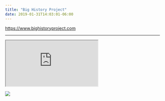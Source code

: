 ```yaml
---
title: "Big History Project"
date: 2019-01-31T14:03:01-06:00
---
```

<a href="https://www.bighistoryproject.com/home" target="_blank">https://www.bighistoryproject.com</a>
<hr>

<div class="embed-responsive embed-responsive-16by9">
  <iframe class="embed-responsive-item" src="https://www.youtube.com/embed/yPe6zjeccjs?autoplay=0&controls=0" allowfullscreen allow="autoplay" background-image:url(/images/big_history_proj.png) allowtransparency="true"></iframe>
</div>

<a href="https://www.bighistoryproject.com"><img class="youtube" rel="4eYSpIz2FjU" src="/images/big_history_proj.png" /></a>
